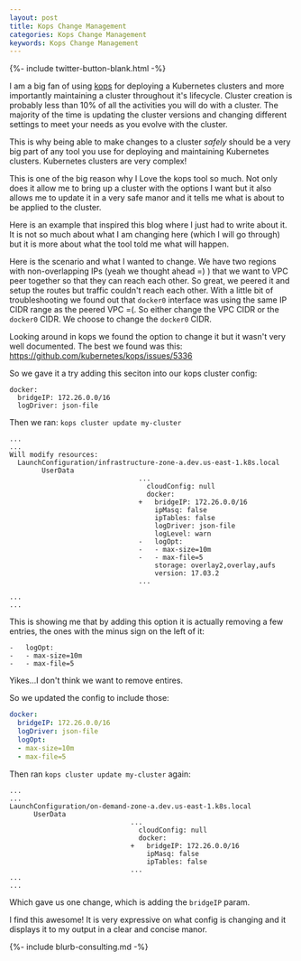 ```yaml
---
layout: post
title: Kops Change Management
categories: Kops Change Management
keywords: Kops Change Management
---
```

{%- include twitter-button-blank.html -%}

I am a big fan of using [kops](https://github.com/kubernetes/kops) for deploying
a Kubernetes clusters and more importantly maintaining a cluster throughout it's lifecycle.
Cluster creation is probably less than 10% of all the activities you will do with
a cluster.  The majority of the time is updating the cluster versions and changing
different settings to meet your needs as you evolve with the cluster.

This is why being able to make changes to a cluster *safely* should be a very
big part of any tool you use for deploying and maintaining Kubernetes clusters.  Kubernetes
clusters are very complex!

This is one of the big reason why I Love the kops tool so much.  Not only does it allow
me to bring up a cluster with the options I want but it also allows me to update it
in a very safe manor and it tells me what is about to be applied to the cluster.

Here is an example that inspired this blog where I just had to write about it.  It
is not so much about what I am changing here (which I will go through) but it is
more about what the tool told me what will happen.

Here is the scenario and what I wanted to change.  We have two regions with non-overlapping
IPs (yeah we thought ahead =) ) that we want to VPC peer together so that they can reach each other.
So great, we peered it and setup the routes but traffic couldn't reach each other.
With a little bit of troubleshooting we found out that `docker0` interface was using
the same IP CIDR range as the peered VPC =(.  So either change the VPC CIDR or the
`docker0` CIDR.  We choose to change the `docker0` CIDR.

Looking around in kops we found the option to change it but it wasn't very well
documented.  The best we found was this: https://github.com/kubernetes/kops/issues/5336

So we gave it a try adding this seciton into our kops cluster config:

```
docker:
  bridgeIP: 172.26.0.0/16
  logDriver: json-file
```

Then we ran: `kops cluster update my-cluster`

```
...
...
Will modify resources:
  LaunchConfiguration/infrastructure-zone-a.dev.us-east-1.k8s.local
        UserData            
                                ...
                                  cloudConfig: null
                                  docker:
                                +   bridgeIP: 172.26.0.0/16
                                    ipMasq: false
                                    ipTables: false
                                    logDriver: json-file
                                    logLevel: warn
                                -   logOpt:
                                -   - max-size=10m
                                -   - max-file=5
                                    storage: overlay2,overlay,aufs
                                    version: 17.03.2
                                ...

...
...
```  

This is showing me that by adding this option it is actually removing a few entries,
the ones with the minus sign on the left of it:

```
-   logOpt:
-   - max-size=10m
-   - max-file=5
```

Yikes...I don't think we want to remove entires.

So we updated the config to include those:

```yaml
docker:
  bridgeIP: 172.26.0.0/16
  logDriver: json-file
  logOpt:
  - max-size=10m
  - max-file=5
```

Then ran `kops cluster update my-cluster` again:

```
...
...
LaunchConfiguration/on-demand-zone-a.dev.us-east-1.k8s.local
      UserData            
                              ...
                                cloudConfig: null
                                docker:
                              +   bridgeIP: 172.26.0.0/16
                                  ipMasq: false
                                  ipTables: false
                              ...
...
...                            
```

Which gave us one change, which is adding the `bridgeIP` param.

I find this awesome!  It is very expressive on what config is changing and it displays
it to my output in a clear and concise manor.

{%- include blurb-consulting.md -%}
